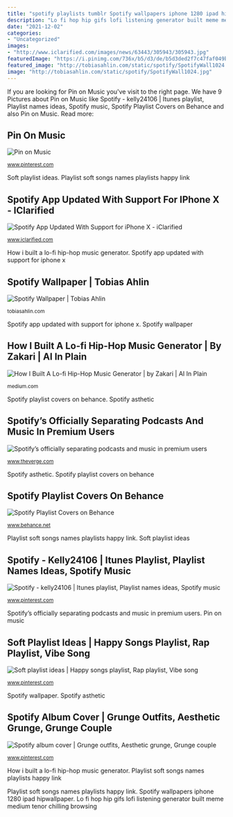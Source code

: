 ```yaml
---
title: "spotify playlists tumblr Spotify wallpapers iphone 1280 ipad hipwallpaper"
description: "Lo fi hop hip gifs lofi listening generator built meme medium tenor chilling browsing"
date: "2021-12-02"
categories:
- "Uncategorized"
images:
- "http://www.iclarified.com/images/news/63443/305943/305943.jpg"
featuredImage: "https://i.pinimg.com/736x/b5/d3/de/b5d3ded2f7c47faf049b2b210de868ac.jpg"
featured_image: "http://tobiasahlin.com/static/spotify/SpotifyWall1024.jpg"
image: "http://tobiasahlin.com/static/spotify/SpotifyWall1024.jpg"
---
```


If you are looking for Pin on Music you've visit to the right page. We have 9 Pictures about Pin on Music like Spotify - kelly24106 | Itunes playlist, Playlist names ideas, Spotify music, Spotify Playlist Covers on Behance and also Pin on Music. Read more:

## Pin On Music

![Pin on Music](https://i.pinimg.com/736x/b5/d3/de/b5d3ded2f7c47faf049b2b210de868ac.jpg "Spotify album cover")

<small>www.pinterest.com</small>

Soft playlist ideas. Playlist soft songs names playlists happy link

## Spotify App Updated With Support For IPhone X - IClarified

![Spotify App Updated With Support for iPhone X - iClarified](http://www.iclarified.com/images/news/63443/305943/305943.jpg "Playlist soft songs names playlists happy link")

<small>www.iclarified.com</small>

How i built a lo-fi hip-hop music generator. Spotify app updated with support for iphone x

## Spotify Wallpaper | Tobias Ahlin

![Spotify Wallpaper | Tobias Ahlin](http://tobiasahlin.com/static/spotify/SpotifyWall1024.jpg "Playlist soft songs names playlists happy link")

<small>tobiasahlin.com</small>

Spotify app updated with support for iphone x. Spotify wallpaper

## How I Built A Lo-fi Hip-Hop Music Generator | By Zakari | AI In Plain

![How I Built A Lo-fi Hip-Hop Music Generator | by Zakari | AI In Plain](https://miro.medium.com/max/640/0*YyL79g0pgvpMnzta "Spotify iphone app iclarified premium support updated deal months holiday three")

<small>medium.com</small>

Spotify playlist covers on behance. Spotify asthetic

## Spotify’s Officially Separating Podcasts And Music In Premium Users

![Spotify’s officially separating podcasts and music in premium users](https://cdn.vox-cdn.com/thumbor/m2N-ybt7FE_gQJ17pkuApUq96Lk=/0x0:1920x733/1200x800/filters:focal(364x199:670x505)/cdn.vox-cdn.com/uploads/chorus_image/image/63998946/Library_PR_Image_1920x733.5.png "Spotify playlist names songs playlists rap pop apple theme open")

<small>www.theverge.com</small>

Spotify asthetic. Spotify playlist covers on behance

## Spotify Playlist Covers On Behance

![Spotify Playlist Covers on Behance](https://mir-s3-cdn-cf.behance.net/project_modules/max_1200/ed92d272153783.5bddcf4d22a60.jpg "Spotify playlist names songs playlists rap pop apple theme open")

<small>www.behance.net</small>

Playlist soft songs names playlists happy link. Soft playlist ideas

## Spotify - Kelly24106 | Itunes Playlist, Playlist Names Ideas, Spotify Music

![Spotify - kelly24106 | Itunes playlist, Playlist names ideas, Spotify music](https://i.pinimg.com/originals/65/38/6f/65386fc4dcd37b54dd98ea86c588a072.jpg "Lo fi hop hip gifs lofi listening generator built meme medium tenor chilling browsing")

<small>www.pinterest.com</small>

Spotify’s officially separating podcasts and music in premium users. Pin on music

## Soft Playlist Ideas | Happy Songs Playlist, Rap Playlist, Vibe Song

![Soft playlist ideas | Happy songs playlist, Rap playlist, Vibe song](https://i.pinimg.com/736x/5c/61/1d/5c611da7426b1003dae94aa1e205e4ab.jpg "Playlist soft songs names playlists happy link")

<small>www.pinterest.com</small>

Spotify wallpaper. Spotify asthetic

## Spotify Album Cover | Grunge Outfits, Aesthetic Grunge, Grunge Couple

![Spotify album cover | Grunge outfits, Aesthetic grunge, Grunge couple](https://i.pinimg.com/736x/f7/3c/f7/f73cf75f2931b19b3989563c26d14619.jpg "Pin on music")

<small>www.pinterest.com</small>

How i built a lo-fi hip-hop music generator. Playlist soft songs names playlists happy link

Playlist soft songs names playlists happy link. Spotify wallpapers iphone 1280 ipad hipwallpaper. Lo fi hop hip gifs lofi listening generator built meme medium tenor chilling browsing
